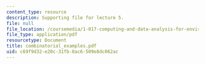 ```yaml
---
content_type: resource
description: Supporting file for lecture 5.
file: null
file_location: /coursemedia/1-017-computing-and-data-analysis-for-environmental-applications-fall-2003/c69f9d32e20c31fb8ac6509e8dc062ac_combinatorial_examples.pdf
file_type: application/pdf
resourcetype: Document
title: combinatorial_examples.pdf
uid: c69f9d32-e20c-31fb-8ac6-509e8dc062ac
---
```


